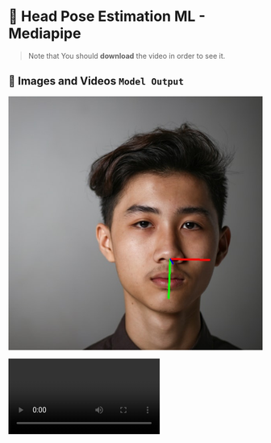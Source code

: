 # 🤖 Head Pose Estimation ML - Mediapipe

> Note that You should <strong>download</strong> the video in order to see it.

## 📸 Images and Videos `Model Output`

![OutImage](outimg.jpg)
<br/>

![Video](outpy2.avi)
<br/>